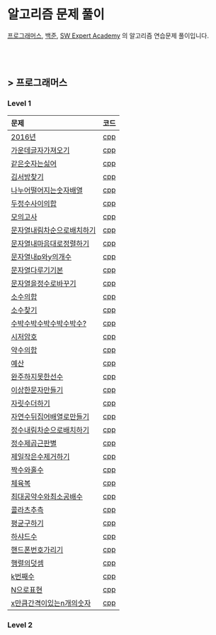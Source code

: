 # 알고리즘 문제 풀이

[프로그래머스](https://programmers.co.kr/), [백준](https://www.acmicpc.net/), [SW Expert Academy](https://swexpertacademy.com/main/main.do) 의 알고리즘 연습문제 풀이입니다.
<br><br><br><br>

## > 프로그래머스

### Level 1
| 문제 | 코드 |
|:-----|:-----:|
| [2016년](https://programmers.co.kr/learn/courses/30/lessons/14406) | [cpp]([1]Programmers/Level1/2016년.cpp)|
| [가운데글자가져오기](https://programmers.co.kr/learn/courses/30/lessons/14406) | [cpp]([1]Programmers/Level1/가운데글자가져오기.cpp)|
| [같은숫자는싫어](https://programmers.co.kr/learn/courses/30/lessons/14406) | [cpp]([1]Programmers/Level1/같은숫자는싫어.cpp)|
| [김서방찾기](https://programmers.co.kr/learn/courses/30/lessons/14406) | [cpp]([1]Programmers/Level1/김서방찾기.cpp)|
| [나누어떨어지는숫자배열](https://programmers.co.kr/learn/courses/30/lessons/14406) | [cpp]([1]Programmers/Level1/나누어떨어지는숫자배열.cpp)|
| [두정수사이의합](https://programmers.co.kr/learn/courses/30/lessons/14406) | [cpp]([1]Programmers/Level1/두정수사이의합.cpp)|
| [모의고사](https://programmers.co.kr/learn/courses/30/lessons/14406) | [cpp]([1]Programmers/Level1/모의고사.cpp)|
| [문자열내림차순으로배치하기](https://programmers.co.kr/learn/courses/30/lessons/14406) | [cpp]([1]Programmers/Level1/문자열내림차순으로배치하기.cpp)|
| [문자열내마음대로정렬하기](https://programmers.co.kr/learn/courses/30/lessons/14406) | [cpp]([1]Programmers/Level1/문자열내마음대로정렬하기.cpp)|
| [문자열내p와y의개수](https://programmers.co.kr/learn/courses/30/lessons/14406) | [cpp]([1]Programmers/Level1/문자열내p와y의개수.cpp)|
| [문자열다루기기본](https://programmers.co.kr/learn/courses/30/lessons/14406) | [cpp]([1]Programmers/Level1/문자열다루기기본.cpp)|
| [문자열을정수로바꾸기](https://programmers.co.kr/learn/courses/30/lessons/14406) | [cpp]([1]Programmers/Level1/문자열을정수로바꾸기.cpp)|
| [소수의합](https://programmers.co.kr/learn/courses/30/lessons/14406) | [cpp]([1]Programmers/Level1/소수의합.cpp)|
| [소수찾기](https://programmers.co.kr/learn/courses/30/lessons/14406) | [cpp]([1]Programmers/Level1/소수찾기.cpp)|
| [수박수박수박수박수박수?](https://programmers.co.kr/learn/courses/30/lessons/14406) | [cpp]([1]Programmers/Level1/수박수박수박수박수박수?.cpp)|
| [시저암호](https://programmers.co.kr/learn/courses/30/lessons/14406) | [cpp]([1]Programmers/Level1/시저암호.cpp)|
| [약수의합](https://programmers.co.kr/learn/courses/30/lessons/14406) | [cpp]([1]Programmers/Level1/약수의합.cpp)|
| [예산](https://programmers.co.kr/learn/courses/30/lessons/14406) | [cpp]([1]Programmers/Level1/예산.cpp)|
| [완주하지못한선수](https://programmers.co.kr/learn/courses/30/lessons/14406) | [cpp]([1]Programmers/Level1/완주하지못한선수.cpp)|
| [이상한문자만들기](https://programmers.co.kr/learn/courses/30/lessons/14406) | [cpp]([1]Programmers/Level1/이상한문자만들기.cpp)|
| [자릿수더하기](https://programmers.co.kr/learn/courses/30/lessons/14406) | [cpp]([1]Programmers/Level1/자릿수더하기.cpp)|
| [자연수뒤집어배열로만들기](https://programmers.co.kr/learn/courses/30/lessons/14406) | [cpp]([1]Programmers/Level1/자연수뒤집어배열로만들기.cpp)|
| [정수내림차순으로배치하기](https://programmers.co.kr/learn/courses/30/lessons/14406) | [cpp]([1]Programmers/Level1/정수내림차순으로배치하기.cpp)|
| [정수제곱근판별](https://programmers.co.kr/learn/courses/30/lessons/14406) | [cpp]([1]Programmers/Level1/정수제곱근판별.cpp)|
| [제일작은수제거하기](https://programmers.co.kr/learn/courses/30/lessons/14406) | [cpp]([1]Programmers/Level1/제일작은수제거하기.cpp)|
| [짝수와홀수](https://programmers.co.kr/learn/courses/30/lessons/14406) | [cpp]([1]Programmers/Level1/짝수와홀수.cpp)|
| [체육복](https://programmers.co.kr/learn/courses/30/lessons/14406) | [cpp]([1]Programmers/Level1/체육복.cpp)|
| [최대공약수와최소공배수](https://programmers.co.kr/learn/courses/30/lessons/14406) | [cpp]([1]Programmers/Level1/최대공약수와최소공배수.cpp)|
| [콜라츠추측](https://programmers.co.kr/learn/courses/30/lessons/14406) | [cpp]([1]Programmers/Level1/콜라츠추측.cpp)|
| [평균구하기](https://programmers.co.kr/learn/courses/30/lessons/14406) | [cpp]([1]Programmers/Level1/평균구하기.cpp)|
| [하샤드수](https://programmers.co.kr/learn/courses/30/lessons/14406) | [cpp]([1]Programmers/Level1/하샤드수.cpp)|
| [핸드폰번호가리기](https://programmers.co.kr/learn/courses/30/lessons/14406) | [cpp]([1]Programmers/Level1/핸드폰번호가리기.cpp)|
| [행렬의덧셈](https://programmers.co.kr/learn/courses/30/lessons/14406) | [cpp]([1]Programmers/Level1/행렬의덧셈.cpp)|
| [k번째수](https://programmers.co.kr/learn/courses/30/lessons/14406) | [cpp]([1]Programmers/Level1/k번째수.cpp)|
| [N으로표현](https://programmers.co.kr/learn/courses/30/lessons/14406) | [cpp]([1]Programmers/Level1/N으로표현.cpp)|
| [x만큼간격이있는n개의숫자](https://programmers.co.kr/learn/courses/30/lessons/14406) | [cpp]([1]Programmers/Level1/x만큼간격이있는n개의숫자.cpp)|

### Level 2
